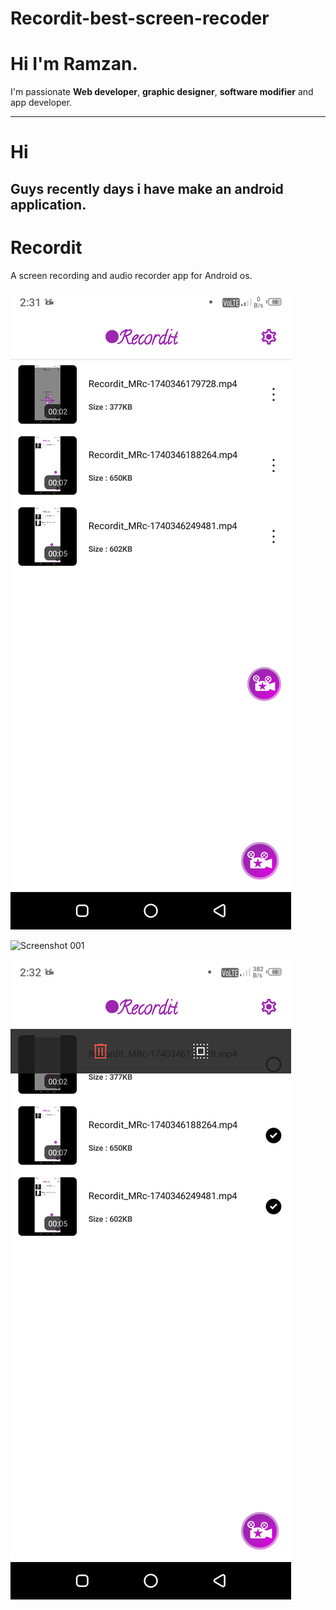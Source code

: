 # Recordit-best-screen-recoder
# Hi I'm Ramzan.
I'm passionate **Web developer**, **graphic designer**, **software modifier** and app developer.
<hr>

# Hi 
## Guys recently days i have make  an android application.

# Recordit 
A screen recording and audio recorder app for Android os.

![Screenshot 001](https://github.com/MegaMind-Solution/Recordit-best-screen-recoder/blob/main/Screenshot/Screenshot_20250224-023115.png)

![Screenshot 001]([https://github.com/MegaMind-Solution/Recordit-best-screen-recoder/blob/main/Screenshot/Screenshot_20250224-023241.png](https://github.com/MegaMind-Solution/Recordit-best-screen-recoder/blob/main/Screenshot/Screenshot_20250306-044330.png))

![Screenshot 001](https://github.com/MegaMind-Solution/Recordit-best-screen-recoder/blob/main/Screenshot/Screenshot_20250224-023252.png)

